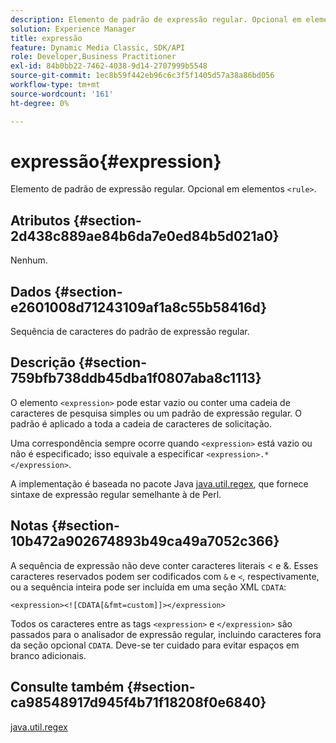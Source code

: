 ```yaml
---
description: Elemento de padrão de expressão regular. Opcional em elementos <rule> .
solution: Experience Manager
title: expressão
feature: Dynamic Media Classic, SDK/API
role: Developer,Business Practitioner
exl-id: 84b0bb22-7462-4038-9d14-2707999b5548
source-git-commit: 1ec8b59f442eb96c6c3f5f1405d57a38a86bd056
workflow-type: tm+mt
source-wordcount: '161'
ht-degree: 0%

---
```


# expressão{#expression}

Elemento de padrão de expressão regular. Opcional em elementos `<rule>`.

## Atributos {#section-2d438c889ae84b6da7e0ed84b5d021a0}

Nenhum.

## Dados {#section-e2601008d71243109af1a8c55b58416d}

Sequência de caracteres do padrão de expressão regular.

## Descrição {#section-759bfb738ddb45dba1f0807aba8c1113}

O elemento `<expression>` pode estar vazio ou conter uma cadeia de caracteres de pesquisa simples ou um padrão de expressão regular. O padrão é aplicado a toda a cadeia de caracteres de solicitação.

Uma correspondência sempre ocorre quando `<expression>` está vazio ou não é especificado; isso equivale a especificar `<expression>.*</expression>`.

A implementação é baseada no pacote Java [java.util.regex](https://www2.cs.duke.edu/csed/java/jdk1.4.2/docs/api/), que fornece sintaxe de expressão regular semelhante à de Perl.

## Notas {#section-10b472a902674893b49ca49a7052c366}

A sequência de expressão não deve conter caracteres literais &lt; e &amp;. Esses caracteres reservados podem ser codificados com `&` e `<`, respectivamente, ou a sequência inteira pode ser incluída em uma seção XML `CDATA`:

`<expression><![CDATA[&fmt=custom]]></expression>`

Todos os caracteres entre as tags `<expression>` e `</expression>` são passados para o analisador de expressão regular, incluindo caracteres fora da seção opcional `CDATA`. Deve-se ter cuidado para evitar espaços em branco adicionais.

## Consulte também {#section-ca98548917d945f4b71f18208f0e6840}

[java.util.regex](https://www2.cs.duke.edu/csed/java/jdk1.4.2/docs/api/)
